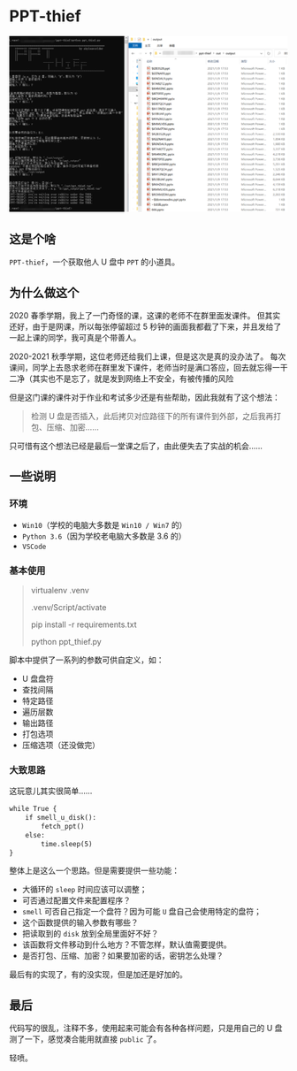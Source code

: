 # PPT-thief

![效果图](img/result.png)

## 这是个啥

`PPT-thief`，一个获取他人 U 盘中 `PPT` 的小道具。

## 为什么做这个

2020 春季学期，我上了一门奇怪的课，这课的老师不在群里面发课件。
但其实还好，由于是网课，所以每张停留超过 5 秒钟的画面我都截了下来，并且发给了一起上课的同学，我可真是个带善人。

2020-2021 秋季学期，这位老师还给我们上课，但是这次是真的没办法了。
每次课间，同学上去恳求老师在群里发下课件，老师当时是满口答应，回去就忘得一干二净（其实也不是忘了，就是发到网络上不安全，有被传播的风险

但是这门课的课件对于作业和考试多少还是有些帮助，因此我就有了这个想法：

> 检测 U 盘是否插入，此后拷贝对应路径下的所有课件到外部，之后我再打包、压缩、加密……

只可惜有这个想法已经是最后一堂课之后了，由此便失去了实战的机会……

## 一些说明

### 环境

* `Win10`（学校的电脑大多数是 `Win10 / Win7` 的）
* `Python 3.6`（因为学校老电脑大多数是 3.6 的）
* `VSCode`

### 基本使用

> virtualenv .venv
>
> .venv/Script/activate
>
> pip install -r requirements.txt
>
> python ppt_thief.py

脚本中提供了一系列的参数可供自定义，如：

* U 盘盘符
* 查找间隔
* 特定路径
* 遍历层数
* 输出路径
* 打包选项
* 压缩选项（还没做完）

### 大致思路

这玩意儿其实很简单……

```pseudo
while True {
    if smell_u_disk():
        fetch_ppt()
    else:
        time.sleep(5)
}
```

整体上是这么一个思路。但是需要提供一些功能：

* 大循环的 `sleep` 时间应该可以调整；
* 可否通过配置文件来配置程序？
* `smell` 可否自己指定一个盘符？因为可能 `U` 盘自己会使用特定的盘符；
* 这个函数提供的输入参数有哪些？
* 把读取到的 `disk` 放到全局里面好不好？
* 该函数将文件移动到什么地方？不管怎样，默认值需要提供。
* 是否打包、压缩、加密？如果要加密的话，密钥怎么处理？

最后有的实现了，有的没实现，但是加还是好加的。

## 最后

代码写的很乱，注释不多，使用起来可能会有各种各样问题，只是用自己的 U 盘测了一下，感觉凑合能用就直接 `public` 了。

轻喷。
